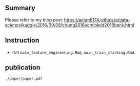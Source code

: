 ## Summary
Please refer to my blog post:
https://achm6174.github.io/data-science/kaggle/2016/09/08/chung2016ecmlpkdd2016bank.html

## Instruction
* run `main_feature_engineering.Rmd`, `main_train_stacking.Rmd`.

## publication
`./paper/paper.pdf`
